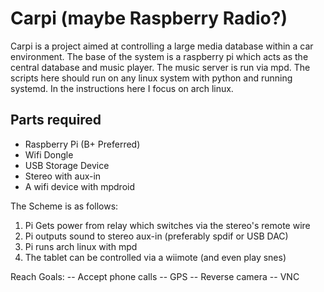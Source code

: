 Carpi (maybe Raspberry Radio?)
==============================

Carpi is a project aimed at controlling a large media database
within a car environment. The base of the system is a raspberry
pi which acts as the central database and music player. The music
server is run via mpd. The scripts here should run on any linux
system with python and running systemd. In the instructions here
I focus on arch linux.

## Parts required
* Raspberry Pi (B+ Preferred)
* Wifi Dongle
* USB Storage Device
* Stereo with aux-in
* A wifi device with mpdroid

The Scheme is as follows:
1. Pi Gets power from relay which switches via the stereo's remote wire
2. Pi outputs sound to stereo aux-in (preferably spdif or USB DAC)
3. Pi runs arch linux with mpd
4. The tablet can be controlled via a wiimote (and even play snes)

Reach Goals:
-- Accept phone calls
-- GPS
-- Reverse camera
-- VNC